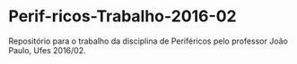 # Perif-ricos-Trabalho-2016-02
Repositório para o trabalho da disciplina de Periféricos pelo professor João Paulo, Ufes 2016/02.
